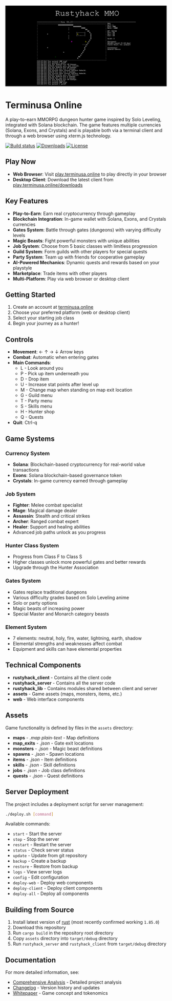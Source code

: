 ![Terminusa Online Logo](https://github.com/pbellchambers/rustyhack-mmo/raw/main/assets/logo/rustyhack-logo.png "Terminusa Online Logo")

# Terminusa Online
A play-to-earn MMORPG dungeon hunter game inspired by Solo Leveling, integrated with Solana blockchain. The game features multiple currencies (Solana, Exons, and Crystals) and is playable both via a terminal client and through a web browser using xterm.js technology.

[![Build status](https://img.shields.io/github/actions/workflow/status/pbellchambers/rustyhack-mmo/main.yml?branch=main)](https://github.com/pbellchambers/rustyhack-mmo/actions)
[![Downloads](https://img.shields.io/github/downloads/pbellchambers/rustyhack-mmo/total)](https://github.com/pbellchambers/rustyhack-mmo/releases)
[![License](https://img.shields.io/github/license/pbellchambers/rustyhack-mmo)](https://github.com/pbellchambers/rustyhack-mmo/blob/main/LICENSE)



## Play Now
- **Web Browser**: Visit [play.terminusa.online](https://play.terminusa.online) to play directly in your browser
- **Desktop Client**: Download the latest client from [play.terminusa.online/downloads](https://play.terminusa.online/downloads)

## Key Features
- **Play-to-Earn**: Earn real cryptocurrency through gameplay
- **Blockchain Integration**: In-game wallet with Solana, Exons, and Crystals currencies
- **Gates System**: Battle through gates (dungeons) with varying difficulty levels
- **Magic Beasts**: Fight powerful monsters with unique abilities
- **Job System**: Choose from 5 basic classes with limitless progression
- **Guild System**: Form guilds with other players for special quests
- **Party System**: Team up with friends for cooperative gameplay
- **AI-Powered Mechanics**: Dynamic quests and rewards based on your playstyle
- **Marketplace**: Trade items with other players
- **Multi-Platform**: Play via web browser or desktop client

## Getting Started
1. Create an account at [terminusa.online](https://terminusa.online)
2. Choose your preferred platform (web or desktop client)
3. Select your starting job class
4. Begin your journey as a hunter!

## Controls
- **Movement**: ← ↑ → ↓ Arrow keys
- **Combat**: Automatic when entering gates
- **Main Commands**:
  - L - Look around you
  - P - Pick up item underneath you
  - D - Drop item
  - U - Increase stat points after level up
  - M - Change map when standing on map exit location
  - G - Guild menu
  - T - Party menu
  - S - Skills menu
  - H - Hunter shop
  - Q - Quests
- **Quit**: Ctrl-q

## Game Systems

### Currency System
- **Solana**: Blockchain-based cryptocurrency for real-world value transactions
- **Exons**: Solana blockchain-based governance token
- **Crystals**: In-game currency earned through gameplay

### Job System
- **Fighter**: Melee combat specialist
- **Mage**: Magical damage dealer
- **Assassin**: Stealth and critical strikes
- **Archer**: Ranged combat expert
- **Healer**: Support and healing abilities
- Advanced job paths unlock as you progress

### Hunter Class System
- Progress from Class F to Class S
- Higher classes unlock more powerful gates and better rewards
- Upgrade through the Hunter Association

### Gates System
- Gates replace traditional dungeons
- Various difficulty grades based on Solo Leveling anime
- Solo or party options
- Magic beasts of increasing power
- Special Master and Monarch category beasts

### Element System
- 7 elements: neutral, holy, fire, water, lightning, earth, shadow
- Elemental strengths and weaknesses affect combat
- Equipment and skills can have elemental properties

## Technical Components
- **rustyhack_client** - Contains all the client code
- **rustyhack_server** - Contains all the server code
- **rustyhack_lib** - Contains modules shared between client and server
- **assets** - Game assets (maps, monsters, items, etc.)
- **web** - Web interface components

## Assets
Game functionality is defined by files in the `assets` directory:
- **maps** - *.map plain-text* - Map definitions
- **map_exits** - *.json* - Gate exit locations
- **monsters** - *.json* - Magic beast definitions
- **spawns** - *.json* - Spawn locations
- **items** - *.json* - Item definitions
- **skills** - *.json* - Skill definitions
- **jobs** - *.json* - Job class definitions
- **quests** - *.json* - Quest definitions

## Server Deployment
The project includes a deployment script for server management:
```bash
./deploy.sh [command]
```

Available commands:
- `start` - Start the server
- `stop` - Stop the server
- `restart` - Restart the server
- `status` - Check server status
- `update` - Update from git repository
- `backup` - Create a backup
- `restore` - Restore from backup
- `logs` - View server logs
- `config` - Edit configuration
- `deploy-web` - Deploy web components
- `deploy-client` - Deploy client components
- `deploy-all` - Deploy all components

## Building from Source
1. Install latest version of [rust](https://www.rust-lang.org/) (most recently confirmed working `1.85.0`)
2. Download this repository
3. Run `cargo build` in the repository root directory
4. Copy `assets` directory into `target/debug` directory
5. Run `rustyhack_server` and `rustyhack_client` from `target/debug` directory

## Documentation
For more detailed information, see:
- [Comprehensive Analysis](./Terminusa_Online_Comprehensive_Analysis.md) - Detailed project analysis
- [Changelog](./CHANGELOG.md) - Version history and updates
- [Whitepaper](https://terminusa-online.gitbook.io/terminusa-online-whitepaper) - Game concept and tokenomics
